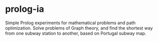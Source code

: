 # prolog-ia
Simple Prolog experiments for mathematical problems and path
optimization. Solve problems of Graph theory, and find the 
shortest way from one subway station to another, based on
Portugal subway map.
